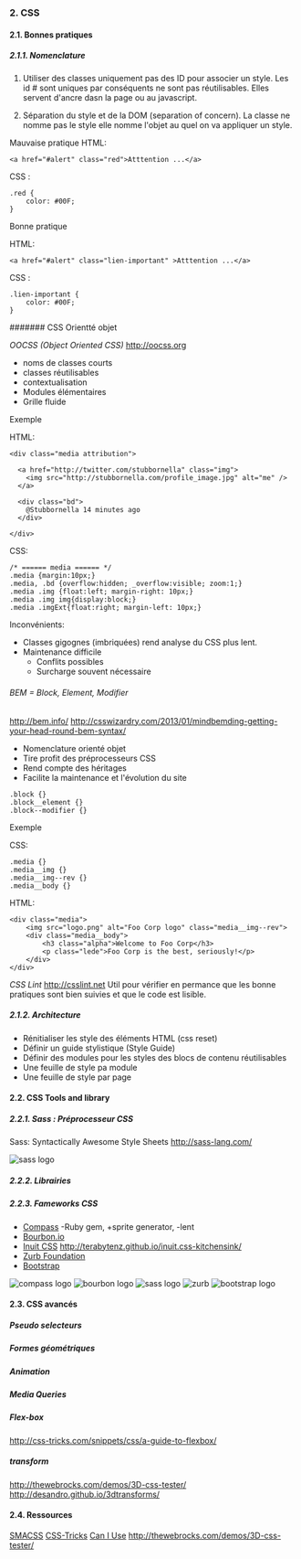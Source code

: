 ### 2. CSS

#### 2.1. Bonnes pratiques

##### 2.1.1. Nomenclature

1. Utiliser des classes uniquement pas des ID pour associer un style.
Les id # sont uniques par conséquents ne sont pas réutilisables. Elles servent d'ancre dasn la page ou au javascript.

2. Séparation du style et de la DOM (separation of concern).
La classe ne nomme pas le style elle nomme l'objet au quel on va appliquer un style.

Mauvaise pratique
HTML:
```
<a href="#alert" class="red">Atttention ...</a>
```
CSS :
```
.red {
	color: #00F;
}
```

Bonne pratique

HTML:
```
<a href="#alert" class="lien-important" >Atttention ...</a>
```
CSS :
```
.lien-important {
	color: #00F;
}
```

####### CSS Orientté objet

*OOCSS (Object Oriented CSS)*
http://oocss.org

- noms de classes courts
- classes réutilisables
- contextualisation
- Modules élémentaires
- Grille fluide

Exemple

HTML: 
```
<div class="media attribution">

  <a href="http://twitter.com/stubbornella" class="img">
    <img src="http://stubbornella.com/profile_image.jpg" alt="me" />
  </a>

  <div class="bd">
    @Stubbornella 14 minutes ago
  </div>

</div>
```

CSS: 
```
/* ====== media ====== */
.media {margin:10px;}
.media, .bd {overflow:hidden; _overflow:visible; zoom:1;}
.media .img {float:left; margin-right: 10px;}
.media .img img{display:block;}
.media .imgExt{float:right; margin-left: 10px;}
```

Inconvénients:
- Classes gigognes (imbriquées) rend analyse du CSS plus lent.
- Maintenance difficile
	- Conflits possibles
	- Surcharge souvent nécessaire

###### BEM = Block, Element, Modifier
http://bem.info/
http://csswizardry.com/2013/01/mindbemding-getting-your-head-round-bem-syntax/

- Nomenclature orienté objet 
- Tire profit des préprocesseurs CSS
- Rend compte des héritages
- Facilite la maintenance et l'évolution du site

```
.block {}
.block__element {}
.block--modifier {}
```

Exemple

CSS: 
```
.media {}
.media__img {}
.media__img--rev {}
.media__body {}
```

HTML: 
```
<div class="media">
    <img src="logo.png" alt="Foo Corp logo" class="media__img--rev">
    <div class="media__body">
        <h3 class="alpha">Welcome to Foo Corp</h3>
        <p class="lede">Foo Corp is the best, seriously!</p>
    </div>
</div>
```

*CSS Lint* http://csslint.net
Util pour vérifier en permance que les bonne pratiques sont bien suivies et que le code est lisible.

##### 2.1.2. Architecture
- Rénitialiser les style des éléments HTML (css reset)
- Définir un guide stylistique (Style Guide)
- Définir des modules pour les styles des blocs de contenu réutilisables
- Une feuille de style pa module
- Une feuille de style par page

#### 2.2. CSS Tools and library

##### 2.2.1. Sass : Préprocesseur CSS
Sass: Syntactically Awesome Style Sheets
http://sass-lang.com/

![sass logo](../app/images/slides/logo-sass.svg)

##### 2.2.2. Librairies


##### 2.2.3. Fameworks CSS

* [Compass](http://compass-style.org/) -Ruby gem, +sprite generator, -lent
* [Bourbon.io](http://bourbon.io/) 
* [Inuit CSS](https://github.com/inuitcss) http://terabytenz.github.io/inuit.css-kitchensink/
* [Zurb Foundation](http://foundation.zurb.com/)
* [Bootstrap](http://getbootstrap.com/)

![compass logo](../app/images/slides/compass.png)
![bourbon logo](../app/images/slides/bourbon-logo.png)
![sass logo](../app/images/slides/inuit-css.png)
![zurb](../app/images/slides/frameworks-zurb-foundation-180x180.png)
![bootstrap logo](../app/images/slides/bootstrap2_logo.png)



#### 2.3. CSS avancés
##### Pseudo selecteurs
##### Formes géométriques
##### Animation
##### Media Queries

##### Flex-box
http://css-tricks.com/snippets/css/a-guide-to-flexbox/

##### transform
http://thewebrocks.com/demos/3D-css-tester/
http://desandro.github.io/3dtransforms/

#### 2.4. Ressources
[SMACSS](http://smacss.com)
[CSS-Tricks](css-tricks.com)
[Can I Use](http://caniuse.com/)
http://thewebrocks.com/demos/3D-css-tester/
